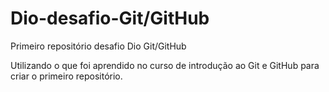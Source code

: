 # Dio-desafio-Git/GitHub
Primeiro repositório desafio Dio Git/GitHub

Utilizando o que foi aprendido no curso de introdução ao Git e GitHub para criar o primeiro repositório.
